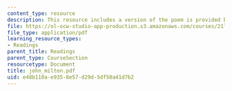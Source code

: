 ```yaml
---
content_type: resource
description: This resource includes a version of the poem is provided by John Milton.
file: https://ol-ocw-studio-app-production.s3.amazonaws.com/courses/21l-004-major-poets-fall-2001/e48b110ae9358e57d29d5df50a41d7b2_john_milton.pdf
file_type: application/pdf
learning_resource_types:
- Readings
parent_title: Readings
parent_type: CourseSection
resourcetype: Document
title: john_milton.pdf
uid: e48b110a-e935-8e57-d29d-5df50a41d7b2
---
```

